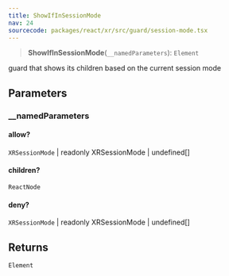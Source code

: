```yaml
---
title: ShowIfInSessionMode
nav: 24
sourcecode: packages/react/xr/src/guard/session-mode.tsx
---
```


> **ShowIfInSessionMode**(`__namedParameters`): `Element`

guard that shows its children based on the current session mode

## Parameters

### \_\_namedParameters

#### allow?

`XRSessionMode` \| readonly XRSessionMode \| undefined[]

#### children?

`ReactNode`

#### deny?

`XRSessionMode` \| readonly XRSessionMode \| undefined[]

## Returns

`Element`
